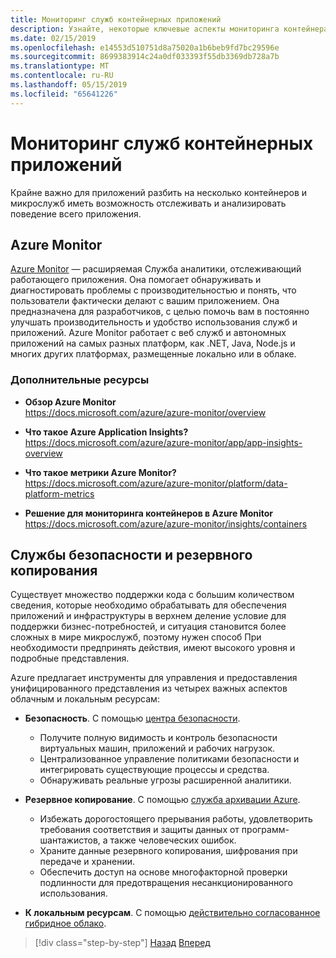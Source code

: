```yaml
---
title: Мониторинг служб контейнерных приложений
description: Узнайте, некоторые ключевые аспекты мониторинга контейнера архитектуры
ms.date: 02/15/2019
ms.openlocfilehash: e14553d510751d8a75020a1b6beb9fd7bc29596e
ms.sourcegitcommit: 8699383914c24a0df033393f55db3369db728a7b
ms.translationtype: MT
ms.contentlocale: ru-RU
ms.lasthandoff: 05/15/2019
ms.locfileid: "65641226"
---
```

# <a name="monitor-containerized-application-services"></a>Мониторинг служб контейнерных приложений

Крайне важно для приложений разбить на несколько контейнеров и микрослужб иметь возможность отслеживать и анализировать поведение всего приложения.

## <a name="azure-monitor"></a>Azure Monitor

[Azure Monitor](https://azure.microsoft.com/services/monitor/) — расширяемая Служба аналитики, отслеживающий работающего приложения. Она помогает обнаруживать и диагностировать проблемы с производительностью и понять, что пользователи фактически делают с вашим приложением. Она предназначена для разработчиков, с целью помочь вам в постоянно улучшать производительность и удобство использования служб и приложений. Azure Monitor работает с веб служб и автономных приложений на самых разных платформ, как .NET, Java, Node.js и многих других платформах, размещенные локально или в облаке.

### <a name="additional-resources"></a>Дополнительные ресурсы

- **Обзор Azure Monitor** \
  <https://docs.microsoft.com/azure/azure-monitor/overview>

- **Что такое Azure Application Insights?** \
  <https://docs.microsoft.com/azure/azure-monitor/app/app-insights-overview>

- **Что такое метрики Azure Monitor?** \
  <https://docs.microsoft.com/azure/azure-monitor/platform/data-platform-metrics>

- **Решение для мониторинга контейнеров в Azure Monitor** \
  <https://docs.microsoft.com/azure/azure-monitor/insights/containers>

## <a name="security-and-backup-services"></a>Службы безопасности и резервного копирования

Существует множество поддержки кода с большим количеством сведения, которые необходимо обрабатывать для обеспечения приложений и инфраструктуры в верхнем деление условие для поддержки бизнес-потребностей, и ситуация становится более сложных в мире микрослужб, поэтому нужен способ При необходимости предпринять действия, имеют высокого уровня и подробные представления.

Azure предлагает инструменты для управления и предоставления унифицированного представления из четырех важных аспектов облачным и локальным ресурсам:

- **Безопасность**. С помощью [центра безопасности](https://azure.microsoft.com/services/security-center/).
  - Получите полную видимость и контроль безопасности виртуальных машин, приложений и рабочих нагрузок.
  - Централизованное управление политиками безопасности и интегрировать существующие процессы и средства.
  - Обнаруживать реальные угрозы расширенной аналитики.

- **Резервное копирование**. С помощью [служба архивации Azure](https://azure.microsoft.com/services/backup/).
  - Избежать дорогостоящего прерывания работы, удовлетворить требования соответствия и защиты данных от программ-шантажистов, а также человеческих ошибок.
  - Храните данные резервного копирования, шифрования при передаче и хранении.
  - Обеспечить доступ на основе многофакторной проверки подлинности для предотвращения несанкционированного использования.

- **К локальным ресурсам**. С помощью [действительно согласованное гибридное облако](https://azure.microsoft.com/resources/truly-consistent-hybrid-cloud-with-microsoft-azure/).

>[!div class="step-by-step"]
>[Назад](manage-production-docker-environments.md)
>[Вперед](../key-takeaways/index.md)
